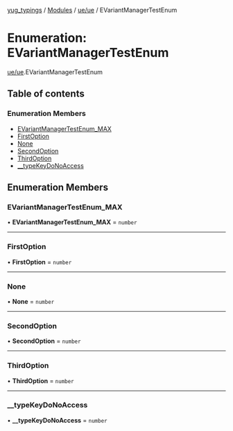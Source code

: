 [yug_typings](../README.md) / [Modules](../modules.md) / [ue/ue](../modules/ue_ue.md) / EVariantManagerTestEnum

# Enumeration: EVariantManagerTestEnum

[ue/ue](../modules/ue_ue.md).EVariantManagerTestEnum

## Table of contents

### Enumeration Members

- [EVariantManagerTestEnum\_MAX](ue_ue.EVariantManagerTestEnum.md#evariantmanagertestenum_max)
- [FirstOption](ue_ue.EVariantManagerTestEnum.md#firstoption)
- [None](ue_ue.EVariantManagerTestEnum.md#none)
- [SecondOption](ue_ue.EVariantManagerTestEnum.md#secondoption)
- [ThirdOption](ue_ue.EVariantManagerTestEnum.md#thirdoption)
- [\_\_typeKeyDoNoAccess](ue_ue.EVariantManagerTestEnum.md#__typekeydonoaccess)

## Enumeration Members

### EVariantManagerTestEnum\_MAX

• **EVariantManagerTestEnum\_MAX** = `number`

___

### FirstOption

• **FirstOption** = `number`

___

### None

• **None** = `number`

___

### SecondOption

• **SecondOption** = `number`

___

### ThirdOption

• **ThirdOption** = `number`

___

### \_\_typeKeyDoNoAccess

• **\_\_typeKeyDoNoAccess** = `number`
